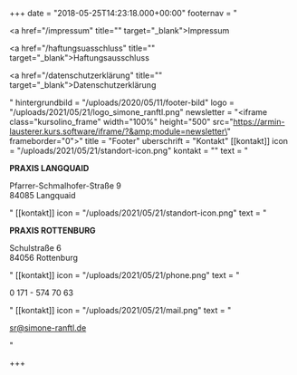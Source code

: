 +++
date = "2018-05-25T14:23:18.000+00:00"
footernav = "<p><a href=\"/impressum\" title=\"\" target=\"_blank\">Impressum</a></p><p><a href=\"/haftungsuasschluss\" title=\"\" target=\"_blank\">Haftungsausschluss</a></p><p><a href=\"/datenschutzerklärung\" title=\"\" target=\"_blank\">Datenschutzerklärung</a></p>"
hintergrundbild = "/uploads/2020/05/11/footer-bild"
logo = "/uploads/2021/05/21/logo_simone_ranftl.png"
newsletter = "<iframe class=\"kursolino_frame\" width=\"100%\" height=\"500\" src=\"https://armin-lausterer.kurs.software/iframe/?&amp;module=newsletter\" frameborder=\"0\"></iframe>"
title = "Footer"
uberschrift = "Kontakt"
[[kontakt]]
icon = "/uploads/2021/05/21/standort-icon.png"
kontakt = ""
text = "<p><strong>PRAXIS LANGQUAID</strong></p><p>Pfarrer-Schmalhofer-Straße 9<br>84085 Langquaid</p>"
[[kontakt]]
icon = "/uploads/2021/05/21/standort-icon.png"
text = "<p><strong>PRAXIS ROTTENBURG</strong></p><p>Schulstraße 6 <br>84056 Rottenburg</p>"
[[kontakt]]
icon = "/uploads/2021/05/21/phone.png"
text = "<p>0 171 - 574 70 63</p>"
[[kontakt]]
icon = "/uploads/2021/05/21/mail.png"
text = "<p>sr@simone-ranftl.de</p>"

+++
